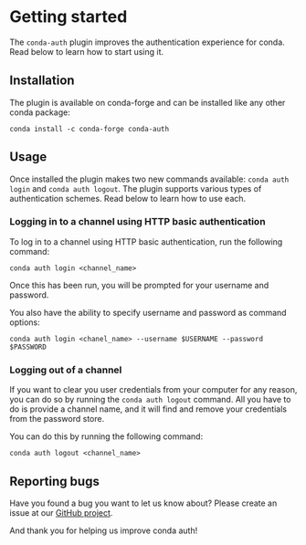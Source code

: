 # Getting started

The `conda-auth` plugin improves the authentication experience for conda. Read below to learn how to start using it.

## Installation

The plugin is available on conda-forge and can be installed like any other conda package:

```
conda install -c conda-forge conda-auth
```

## Usage

Once installed the plugin makes two new commands available: `conda auth login` and `conda auth logout`. The plugin
supports various types of authentication schemes. Read below to learn how to use each.

### Logging in to a channel using HTTP basic authentication

To log in to a channel using HTTP basic authentication, run the following command:

```
conda auth login <channel_name>
```

Once this has been run, you will be prompted for your username and password.

You also have the ability to specify username and password as command options:

```
conda auth login <chanel_name> --username $USERNAME --password $PASSWORD
```

### Logging out of a channel

If you want to clear you user credentials from your computer for any reason, you can do so by
running the `conda auth logout` command. All you have to do is provide a channel name, and it
will find and remove your credentials from the password store.

You can do this by running the following command:

```
conda auth logout <channel_name>
```

## Reporting bugs

Have you found a bug you want to let us know about? Please create an issue at our
[GitHub project](https://github.com/conda-incubator/conda-auth/issues/new/choose).

And thank you for helping us improve conda auth!
